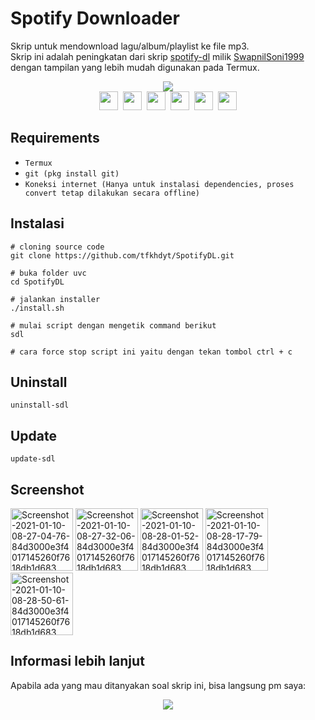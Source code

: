 # Spotify Downloader
Skrip untuk mendownload lagu/album/playlist ke file mp3.<br>
Skrip ini adalah peningkatan dari skrip <a href="https://github.com/SwapnilSoni1999/spotify-dl">spotify-dl</a> milik <a href="https://github.com/SwapnilSoni1999">SwapnilSoni1999</a> dengan tampilan yang lebih mudah digunakan pada Termux.
<p align=center>
<img src="https://img.shields.io/badge/Created%20by-tfkhdyt-blue?style=for-the-badge&logo=github"/><br>
<a href="Https://facebook.com/tfkhdyt142"><img height="30" src="https://www.pinclipart.com/picdir/big/2-21918_download-transparent-background-facebook-logo-clipart-facebook-logo.png"></a>&nbsp;
<a href="https://twitter.com/tfkhdyt"><img height="30" src="https://www.pinclipart.com/picdir/big/64-649167_the-pairings-twitter-icon-rounded-square-clipart.png"></a>&nbsp;
<a href="https://instagram.com/_tfkhdyt_"><img height="30" src="https://camo.githubusercontent.com/5cf2a148d1763dca531d1d43bdf234b4e57ee2e00f613589e6d307ccd1077a9f/68747470733a2f2f7777772e70696e636c69706172742e636f6d2f7069636469722f6269672f3130392d313039393330315f696e7374616772616d2d696e7374616772616d2d6c6f676f2d6e6f2d626f726465722d636c69706172742e706e67"></a>&nbsp;
<a href="https://youtube.com/tfkhdyt"><img height="30" src="https://www.pinclipart.com/picdir/big/530-5305952_youtube-computer-icons-portable-network-graphics-logo-logo.png"></a>&nbsp;
<a href="https://t.me/tfkhdyt"><img height="30" src="https://cdn4.iconfinder.com/data/icons/social-media-2146/512/37_social-512.png"></a>&nbsp;
<a href="https://open.spotify.com/playlist/4JR5wqcnuOQw6ppF38Vpu9?si=zHMKBfCiRrGVamKsL8LXqQ"><img height="30" src="https://cdn2.iconfinder.com/data/icons/social-icons-33/128/Spotify-512.png"></a>
</p>

## Requirements
- `Termux`
- `git (pkg install git)`
- `Koneksi internet (Hanya untuk instalasi dependencies, proses convert tetap dilakukan secara offline)`

## Instalasi
```Shell
# cloning source code
git clone https://github.com/tfkhdyt/SpotifyDL.git

# buka folder uvc
cd SpotifyDL

# jalankan installer
./install.sh

# mulai script dengan mengetik command berikut
sdl

# cara force stop script ini yaitu dengan tekan tombol ctrl + c
```

## Uninstall
`
uninstall-sdl
`

## Update
`update-sdl`

## Screenshot
<a href="https://postimg.cc/VdqbqK98" target="_blank"><img src="https://i.postimg.cc/VdqbqK98/Screenshot-2021-01-10-08-27-04-76-84d3000e3f4017145260f7618db1d683.jpg" alt="Screenshot-2021-01-10-08-27-04-76-84d3000e3f4017145260f7618db1d683" height=100/></a> <a href="https://postimg.cc/s1ZWXjv1" target="_blank"><img src="https://i.postimg.cc/s1ZWXjv1/Screenshot-2021-01-10-08-27-32-06-84d3000e3f4017145260f7618db1d683.jpg" alt="Screenshot-2021-01-10-08-27-32-06-84d3000e3f4017145260f7618db1d683" height=100/></a> <a href="https://postimg.cc/bZLDMdFV" target="_blank"><img src="https://i.postimg.cc/bZLDMdFV/Screenshot-2021-01-10-08-28-01-52-84d3000e3f4017145260f7618db1d683.jpg" alt="Screenshot-2021-01-10-08-28-01-52-84d3000e3f4017145260f7618db1d683" height=100/></a> <a href="https://postimg.cc/21CL2nTB" target="_blank"><img src="https://i.postimg.cc/21CL2nTB/Screenshot-2021-01-10-08-28-17-79-84d3000e3f4017145260f7618db1d683.jpg" alt="Screenshot-2021-01-10-08-28-17-79-84d3000e3f4017145260f7618db1d683" height=100/></a> <a href="https://postimg.cc/QHGTK2Tm" target="_blank"><img src="https://i.postimg.cc/QHGTK2Tm/Screenshot-2021-01-10-08-28-50-61-84d3000e3f4017145260f7618db1d683.jpg" alt="Screenshot-2021-01-10-08-28-50-61-84d3000e3f4017145260f7618db1d683" height=100/></a>


## Informasi lebih lanjut
Apabila ada yang mau ditanyakan soal skrip ini, bisa langsung pm saya:
<p align=center>
<a href="https://linktr.ee/tfkhdyt" target="_blank"><img src="https://img.shields.io/badge/Contact-me-green?style=for-the-badge"/></a>
</p>
